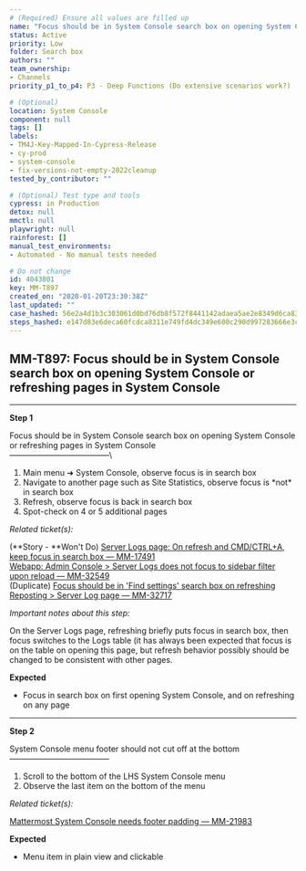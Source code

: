 ```yaml
---
# (Required) Ensure all values are filled up
name: "Focus should be in System Console search box on opening System Console or refreshing pages in System Console"
status: Active
priority: Low
folder: Search box
authors: ""
team_ownership:
- Channels
priority_p1_to_p4: P3 - Deep Functions (Do extensive scenarios work?)

# (Optional)
location: System Console
component: null
tags: []
labels:
- TM4J-Key-Mapped-In-Cypress-Release
- cy-prod
- system-console
- fix-versions-not-empty-2022cleanup
tested_by_contributor: ""

# (Optional) Test type and tools
cypress: in Production
detox: null
mmctl: null
playwright: null
rainforest: []
manual_test_environments:
- Automated - No manual tests needed

# Do not change
id: 4043801
key: MM-T897
created_on: "2020-01-20T23:30:38Z"
last_updated: ""
case_hashed: 56e2a4d1b3c303061d0bd76db8f572f8441142adaea5ae2e8349d6ca8347f26c66270caefb5bc1fe4cb7c1837207f4af
steps_hashed: e147d83e6deca60fcdca8311e749fd4dc349e600c290d997283666e3ce8006bcbba24205f46068f8a54c34959748bb34
---
```


<!-- (Auto-generated) Based on frontmatter's "key" and "name" -->

## MM-T897: Focus should be in System Console search box on opening System Console or refreshing pages in System Console

---

**Step 1**

Focus should be in System Console search box on opening System Console or refreshing pages in System Console\
–––––––––––––––––––––––––\\

1. Main menu ➜ System Console, observe focus is in search box
2. Navigate to another page such as Site Statistics, observe focus is \*not\* in search box
3. Refresh, observe focus is back in search box
4. Spot-check on 4 or 5 additional pages

_Related ticket(s):_

(\*\*Story - \*\*Won't Do) [Server Logs page: On refresh and CMD/CTRL+A, keep focus in search box — MM-17491](https://mattermost.atlassian.net/browse/MM-17491)\
[Webapp: Admin Console > Server Logs does not focus to sidebar filter upon reload — MM-32549](https://mattermost.atlassian.net/browse/MM-32549)\
(Duplicate) [Focus should be in 'Find settings' search box on refreshing Reposting > Server Log page — MM-32717](https://mattermost.atlassian.net/browse/MM-32717)

_Important notes about this step:_

On the Server Logs page, refreshing briefly puts focus in search box, then focus switches to the Logs table (it has always been expected that focus is on the table on opening this page, but refresh behavior possibly should be changed to be consistent with other pages.

**Expected**

- Focus in search box on first opening System Console, and on refreshing on any page

---

**Step 2**

System Console menu footer should not cut off at the bottom\
–––––––––––––––––––––––––

1. Scroll to the bottom of the LHS System Console menu
2. Observe the last item on the bottom of the menu

_Related ticket(s):_

[Mattermost System Console needs footer padding — MM-21983](https://mattermost.atlassian.net/browse/MM-21983)

**Expected**

- Menu item in plain view and clickable
